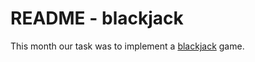# README - blackjack #

This month our task was to implement a
[blackjack](http://en.wikipedia.org/wiki/Blackjack) game. 

